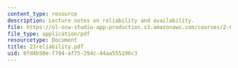 ```yaml
---
content_type: resource
description: Lecture notes on reliability and availability.
file: https://ol-ocw-studio-app-production.s3.amazonaws.com/courses/2-611-marine-power-and-propulsion-fall-2006/8fd4b50ef794af75294c44aa555196c3_23reliability.pdf
file_type: application/pdf
resourcetype: Document
title: 23reliability.pdf
uid: 8fd4b50e-f794-af75-294c-44aa555196c3
---
```

